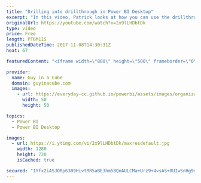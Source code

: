 ```yaml
---
title: "Drilling into drillthrough in Power BI Desktop"
excerpt: "In this video, Patrick looks at how you can use the drillthrough feature within Power BI Desktop. He also looks at how you can drill to multiple fields at the same time. The back image can also be changed and Patrick shows you how to do it!  LET'S CONNECT!  Guy in a Cube -- https://guyinacube.com --"
originalUrl: https://youtube.com/watch?v=2x9lLHDbtDk
type: video
price: Free
length: PT6M11S
publishedDateTime: 2017-11-08T14:30:31Z
heat: 67

featuredContent: "<iframe width=\"800\" height=\"500\" frameborder=\"0\" src=\"https://www.youtube.com/embed/2x9lLHDbtDk\" allow=\"accelerometer; autoplay; encrypted-media; gyroscope; picture-in-picture\" allowfullscreen></iframe>"

provider:
  name: Guy in a Cube
  domain: guyinacube.com
  images:
    - url: https://everyday-cc.github.io/powerbi/assets/images/organizations/guyinacube.com-50x50.jpg
      width: 50
      height: 50

topics:
  - Power BI
  - Power BI Desktop

images:
  - url: https://i.ytimg.com/vi/2x9lLHDbtDk/maxresdefault.jpg
    width: 1280
    height: 720
    isCached: true

secured: "1Yfx2iASJORp6309HivtRR5aBE3hm5BQnAULCMa+Urz9+4vsAS+0UIwSnHg9mcf5pcb8KwEik/KeZuN/Vf+DvDM3NQzt0mAgaeZnim1g1kXyfMtLIwSw/pWZzSDbqga3PKIOHSJJ9QtQzxQ6P8GzaFeUGl+jyuh19GYbBinbb6lE5chZN+VlNFHpCgFBTLCyZ+CP8v3ODJl0erQup6jjTbylgUhYuhfqobOaaZOZ8gTfzYhcZKKY6QElrOyAFYJIJz8pcMHMsVIWty5nE4ybZf+GTDTvj9i+uBar5ZiAUkXH3qbhHhFOvoVn+g4VlviGCLtBSA0wE4d0lR+lg2IzytxUBZVfMfC4MBUrb7+USNpk+3j7eZrgBTnaz3yoWYVM3jRjWGb9XhxAYn0cEsDTFKo3UNLMzUBYz03kTJfeC5G1QcRNhPYchhnEo9mu9OPm;SvQcbW/Qo4ypWfVwvtLtdw=="
---
```


